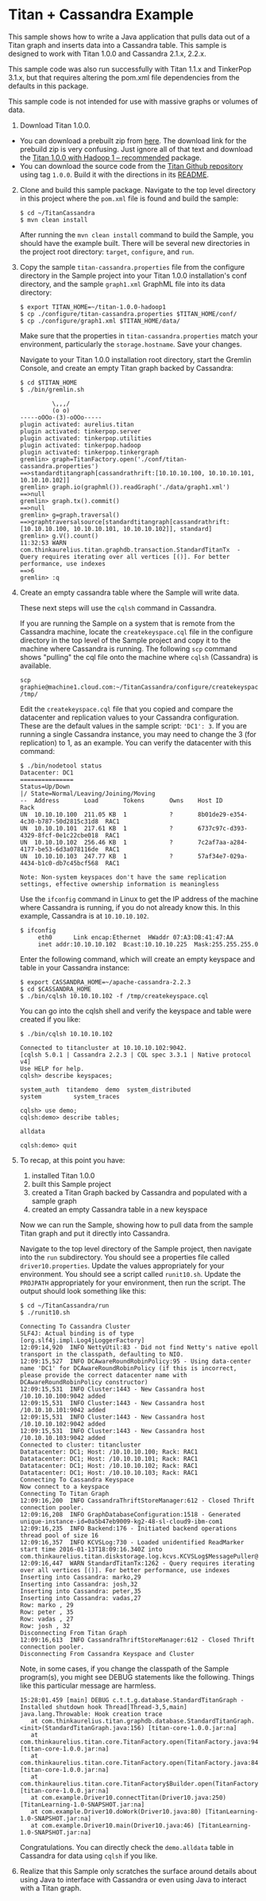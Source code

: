 # Titan + Cassandra Example

This sample shows how to write a Java application that pulls data out of a Titan graph and inserts data into a Cassandra table. This sample is designed to work with Titan 1.0.0 and Cassandra 2.1.x, 2.2.x.

This sample code was also run successfully with Titan 1.1.x and TinkerPop 3.1.x,
but that requires altering the pom.xml file dependencies from the defaults in
this package.

This sample code is not intended for use with massive graphs or volumes of data.

1) Download Titan 1.0.0.
  * You can download a prebuilt zip from [here](https://github.com/thinkaurelius/titan/wiki/Downloads).
   The download link for the prebuild zip is very confusing.
   Just ignore all of that text and download the
   [Titan 1.0.0 with Hadoop 1 – recommended](http://s3.thinkaurelius.com/downloads/titan/titan-1.0.0-hadoop1.zip)
   package.
  * You can download the source code from the [Titan Github repository](https://github.com/thinkaurelius/titan)
   using tag `1.0.0`. Build it with the directions in its [README](https://github.com/thinkaurelius/titan/blob/1.0.0/titan-dist/README.md).

2) Clone and build this sample package.  Navigate to the top level directory in this project
   where the `pom.xml` file is found and build the sample:

   ```
   $ cd ~/TitanCassandra
   $ mvn clean install
   ```

   After running the `mvn clean install` command to build the Sample, you should
   have the example built. There will be several new directories in the project root directory: `target`, `configure`, and `run`.

3) Copy the sample `titan-cassandra.properties` file from the configure directory in the Sample project into your Titan 1.0.0 installation's conf directory, and the sample `graph1.xml` GraphML file into its data directory:

   ```
   $ export TITAN_HOME=~/titan-1.0.0-hadoop1
   $ cp ./configure/titan-cassandra.properties $TITAN_HOME/conf/
   $ cp ./configure/graph1.xml $TITAN_HOME/data/
   ```

   Make sure that the properties in `titan-cassandra.properties` match your environment,
   particularly the `storage.hostname`. Save your changes.

   Navigate to your Titan 1.0.0 installation root directory, start the Gremlin Console,
   and create an empty Titan graph backed by Cassandra:

   ```
   $ cd $TITAN_HOME
   $ ./bin/gremlin.sh

            \,,,/
            (o o)
   -----oOOo-(3)-oOOo-----
   plugin activated: aurelius.titan
   plugin activated: tinkerpop.server
   plugin activated: tinkerpop.utilities
   plugin activated: tinkerpop.hadoop
   plugin activated: tinkerpop.tinkergraph
   gremlin> graph=TitanFactory.open('./conf/titan-cassandra.properties')
   ==>standardtitangraph[cassandrathrift:[10.10.10.100, 10.10.10.101, 10.10.10.102]]
   gremlin> graph.io(graphml()).readGraph('./data/graph1.xml')
   ==>null
   gremlin> graph.tx().commit()
   ==>null
   gremlin> g=graph.traversal()
   ==>graphtraversalsource[standardtitangraph[cassandrathrift:[10.10.10.100, 10.10.10.101, 10.10.10.102]], standard]
   gremlin> g.V().count()
   11:32:53 WARN  com.thinkaurelius.titan.graphdb.transaction.StandardTitanTx  - Query requires iterating over all vertices [()]. For better performance, use indexes
   ==>6
   gremlin> :q
   ```

4) Create an empty cassandra table where the Sample will write data.

   These next steps will use the `cqlsh` command in Cassandra.

   If you are running the Sample on a system that is remote from the Cassandra machine,
   locate the `createkeyspace.cql` file in the configure directory in the top level of the Sample
   project and copy it to the machine where Cassandra is running.
   The following `scp` command shows "pulling" the cql file onto the machine where `cqlsh`
   (Cassandra) is available.

   ```
   scp graphie@machine1.cloud.com:~/TitanCassandra/configure/createkeyspace.cql /tmp/
   ```

   Edit the `createkeyspace.cql` file that you copied and compare the datacenter and replication
   values to your Cassandra configuration.  These are the default values in the sample script: `'DC1': 3`.
   If you are running a single Cassandra instance, you may need to change the 3 (for replication)
   to 1, as an example. You can verify the datacenter with this command:

   ```
   $ ./bin/nodetool status
   Datacenter: DC1
   ===============
   Status=Up/Down
   |/ State=Normal/Leaving/Joining/Moving
   --  Address       Load       Tokens       Owns    Host ID                               Rack
   UN  10.10.10.100  211.05 KB  1            ?       8b01de29-e354-4c30-b787-50d2815c31d8  RAC1
   UN  10.10.10.101  217.61 KB  1            ?       6737c97c-d393-4329-8fcf-0e1c22cbe018  RAC1
   UN  10.10.10.102  256.46 KB  1            ?       7c2af7aa-a284-4177-be53-6d3a078116de  RAC1
   UN  10.10.10.103  247.77 KB  1            ?       57af34e7-029a-4434-b1c0-db7c45bcf568  RAC1

   Note: Non-system keyspaces don't have the same replication settings, effective ownership information is meaningless

   ```

   Use the `ifconfig` command in Linux to get the IP address of the machine where Cassandra is running,
   if you do not already know this. In this example, Cassandra is at `10.10.10.102`.

   ```
   $ ifconfig
        eth0      Link encap:Ethernet  HWaddr 07:A3:DB:41:47:AA
        inet addr:10.10.10.102  Bcast:10.10.10.225  Mask:255.255.255.0
   ```

   Enter the following command, which will create an empty keyspace and table in your Cassandra instance:

   ```
   $ export CASSANDRA_HOME=~/apache-cassandra-2.2.3
   $ cd $CASSANDRA_HOME
   $ ./bin/cqlsh 10.10.10.102 -f /tmp/createkeyspace.cql
   ```

   You can go into the cqlsh shell and verify the keyspace and table were created if you like:

   ```
   $ ./bin/cqlsh 10.10.10.102

   Connected to titancluster at 10.10.10.102:9042.
   [cqlsh 5.0.1 | Cassandra 2.2.3 | CQL spec 3.3.1 | Native protocol v4]
   Use HELP for help.
   cqlsh> describe keyspaces;

   system_auth  titandemo  demo  system_distributed
   system         system_traces

   cqlsh> use demo;
   cqlsh:demo> describe tables;

   alldata

   cqlsh:demo> quit
   ```

5) To recap, at this point you have:
   1. installed Titan 1.0.0
   2. built this Sample project
   3. created a Titan Graph backed by Cassandra and populated with a sample graph
   4. created an empty Cassandra table in a new keyspace
 
 
   Now we can run the Sample, showing how to pull data from the sample Titan graph and put it directly into Cassandra.

   Navigate to the top level directory of the Sample project, then navigate into the `run` subdirectory. You should see a properties file called `driver10.properties`. Update the values appropriately for your environment. You should see a script called `runit10.sh`. Update the `PROJPATH` appropriately for your environment, then run the script. The output should look something like this:

   ```
   $ cd ~/TitanCassandra/run
   $ ./runit10.sh

   Connecting To Cassandra Cluster
   SLF4J: Actual binding is of type [org.slf4j.impl.Log4jLoggerFactory]
   12:09:14,920  INFO NettyUtil:83 - Did not find Netty's native epoll transport in the classpath, defaulting to NIO.
   12:09:15,527  INFO DCAwareRoundRobinPolicy:95 - Using data-center name 'DC1' for DCAwareRoundRobinPolicy (if this is incorrect, please provide the correct datacenter name with DCAwareRoundRobinPolicy constructor)
   12:09:15,531  INFO Cluster:1443 - New Cassandra host /10.10.10.100:9042 added
   12:09:15,531  INFO Cluster:1443 - New Cassandra host /10.10.10.101:9042 added
   12:09:15,531  INFO Cluster:1443 - New Cassandra host /10.10.10.102:9042 added
   12:09:15,531  INFO Cluster:1443 - New Cassandra host /10.10.10.103:9042 added
   Connected to cluster: titancluster
   Datatacenter: DC1; Host: /10.10.10.100; Rack: RAC1
   Datatacenter: DC1; Host: /10.10.10.101; Rack: RAC1
   Datatacenter: DC1; Host: /10.10.10.102; Rack: RAC1
   Datatacenter: DC1; Host: /10.10.10.103; Rack: RAC1
   Connecting To Cassandra Keyspace
   Now connect to a keyspace
   Connecting To Titan Graph
   12:09:16,200  INFO CassandraThriftStoreManager:612 - Closed Thrift connection pooler.
   12:09:16,208  INFO GraphDatabaseConfiguration:1518 - Generated unique-instance-id=0a5b47eb9009-kg2-48-sl-cloud9-ibm-com1
   12:09:16,235  INFO Backend:176 - Initiated backend operations thread pool of size 16
   12:09:16,357  INFO KCVSLog:730 - Loaded unidentified ReadMarker start time 2016-01-13T18:09:16.340Z into com.thinkaurelius.titan.diskstorage.log.kcvs.KCVSLog$MessagePuller@54dcfa5a
   12:09:16,447  WARN StandardTitanTx:1262 - Query requires iterating over all vertices [()]. For better performance, use indexes
   Inserting into Cassandra: marko,29
   Inserting into Cassandra: josh,32
   Inserting into Cassandra: peter,35
   Inserting into Cassandra: vadas,27
   Row: marko , 29
   Row: peter , 35
   Row: vadas , 27
   Row: josh , 32
   Disconnecting From Titan Graph
   12:09:16,613  INFO CassandraThriftStoreManager:612 - Closed Thrift connection pooler.
   Disconnecting From Cassandra Keyspace and Cluster
    ```

   Note, in some cases, if you change the classpath of the Sample program(s), you might see DEBUG statements like the following.
   Things like this particular message are harmless.

   ```
   15:28:01.459 [main] DEBUG c.t.t.g.database.StandardTitanGraph - Installed shutdown hook Thread[Thread-3,5,main]
   java.lang.Throwable: Hook creation trace
      at com.thinkaurelius.titan.graphdb.database.StandardTitanGraph.<init>(StandardTitanGraph.java:156) [titan-core-1.0.0.jar:na]
      at com.thinkaurelius.titan.core.TitanFactory.open(TitanFactory.java:94) [titan-core-1.0.0.jar:na]
      at com.thinkaurelius.titan.core.TitanFactory.open(TitanFactory.java:84) [titan-core-1.0.0.jar:na]
      at com.thinkaurelius.titan.core.TitanFactory$Builder.open(TitanFactory.java:139) [titan-core-1.0.0.jar:na]
      at com.example.Driver10.connectTitan(Driver10.java:250) [TitanLearning-1.0-SNAPSHOT.jar:na]
      at com.example.Driver10.doWork(Driver10.java:80) [TitanLearning-1.0-SNAPSHOT.jar:na]
      at com.example.Driver10.main(Driver10.java:46) [TitanLearning-1.0-SNAPSHOT.jar:na]
   ```

   Congratulations.  You can directly check the `demo.alldata` table in Cassandra for data using `cqlsh` if you like.


6) Realize that this Sample only scratches the surface around details about using Java to interface with Cassandra
   or even using Java to interact with a Titan graph.
